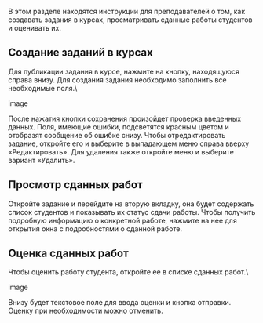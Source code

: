 В этом разделе находятся инструкции для преподавателей о том, как создавать задания
в курсах, просматривать сданные работы студентов и оценивать их.

## Создание заданий в курсах

Для публикации задания в курсе, нажмите на кнопку, находящуюся справа внизу.
Для создания задания необходимо заполнить все необходимые поля.\

image

После нажатия кнопки сохранения произойдет проверка введенных данных.
Поля, имеющие ошибки, подсветятся красным цветом и отобразят сообщение об ошибке снизу. 
Чтобы отредактировать задание, откройте его и выберите в выпадающем меню справа вверху «Редактировать».
Для удаления также откройте меню и выберите вариант «Удалить». 

## Просмотр сданных работ

Откройте задание и перейдите на вторую вкладку, она будет содержать список студентов
и показывать их статус сдачи работы. Чтобы получить подробную информацию о конкретной работе,
нажмите на нее для открытия окна с подробностями о сданной работе.

## Оценка сданных работ

Чтобы оценить работу студента, откройте ее в списке сданных работ.\

image

Внизу будет текстовое поле для ввода оценки и кнопка отправки.
Оценку при необходимости можно отменить.

